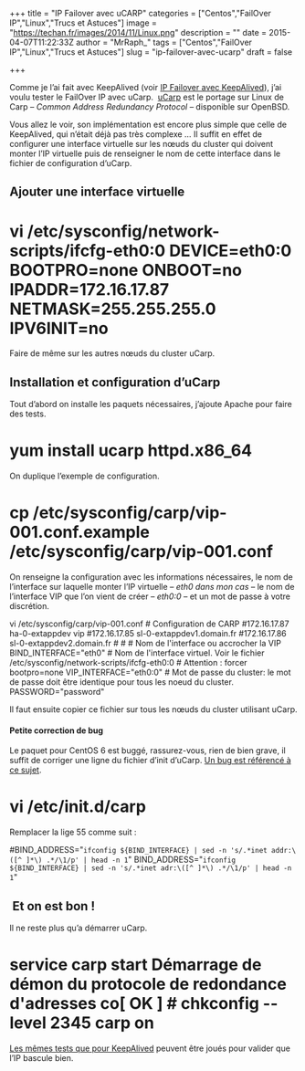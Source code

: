 +++
title = "IP Failover avec uCARP"
categories = ["Centos","FailOver IP","Linux","Trucs et Astuces"]
image = "https://techan.fr/images/2014/11/Linux.png"
description = ""
date = 2015-04-07T11:22:33Z
author = "MrRaph_"
tags = ["Centos","FailOver IP","Linux","Trucs et Astuces"]
slug = "ip-failover-avec-ucarp"
draft = false

+++


Comme je l’ai fait avec KeepAlived (voir [IP Failover avec KeepAlived](https://techan.fr/ip-failover-avec-keepalived/)), j’ai voulu tester le FailOver IP avec uCarp.  [uCarp](http://www.pureftpd.org/project/ucarp) est le portage sur Linux de Carp – *Common Address Redundancy Protocol –* disponible sur OpenBSD.

Vous allez le voir, son implémentation est encore plus simple que celle de KeepAlived, qui n’était déjà pas très complexe … Il suffit en effet de configurer une interface virtuelle sur les nœuds du cluster qui doivent monter l’IP virtuelle puis de renseigner le nom de cette interface dans le fichier de configuration d’uCarp.


## Ajouter une interface virtuelle

# vi /etc/sysconfig/network-scripts/ifcfg-eth0:0 DEVICE=eth0:0 BOOTPRO=none ONBOOT=no IPADDR=172.16.17.87 NETMASK=255.255.255.0 IPV6INIT=no

Faire de même sur les autres nœuds du cluster uCarp.


## Installation et configuration d’uCarp

Tout d’abord on installe les paquets nécessaires, j’ajoute Apache pour faire des tests.

# yum install ucarp httpd.x86_64

On duplique l’exemple de configuration.

# cp /etc/sysconfig/carp/vip-001.conf.example /etc/sysconfig/carp/vip-001.conf

On renseigne la configuration avec les informations nécessaires, le nom de l’interface sur laquelle monter l’IP virtuelle – *eth0 dans mon cas* – le nom de l’interface VIP que l’on vient de créer – *eth0:0* – et un mot de passe à votre discrétion.

vi /etc/sysconfig/carp/vip-001.conf # Configuration de CARP #172.16.17.87 ha-0-extappdev vip #172.16.17.85 sl-0-extappdev1.domain.fr #172.16.17.86 sl-0-extappdev2.domain.fr # # # Nom de l'interface ou accrocher la VIP BIND_INTERFACE="eth0" # Nom de l'interface virtuel. Voir le fichier /etc/sysconfig/network-scripts/ifcfg-eth0:0 # Attention : forcer bootpro=none VIP_INTERFACE="eth0:0" # Mot de passe du cluster: le mot de passe doit être identique pour tous les noeud du cluster. PASSWORD="password"

Il faut ensuite copier ce fichier sur tous les nœuds du cluster utilisant uCarp.

#### Petite correction de bug

Le paquet pour CentOS 6 est buggé, rassurez-vous, rien de bien grave, il suffit de corriger une ligne du fichier d’init d’uCarp. [Un bug est référencé à ce sujet](%20http://bugs.centos.org/view.php?id=6651).

# vi /etc/init.d/carp

Remplacer la lige 55 comme suit :

#BIND_ADDRESS="`ifconfig ${BIND_INTERFACE} | sed -n 's/.*inet addr:\([^ ]*\) .*/\1/p' | head -n 1`" BIND_ADDRESS="`ifconfig ${BIND_INTERFACE} | sed -n 's/.*inet adr:\([^ ]*\) .*/\1/p' | head -n 1`"


##  Et on est bon !

Il ne reste plus qu’a démarrer uCarp.

# service carp start Démarrage de démon du protocole de redondance d'adresses co[ OK ] # chkconfig --level 2345 carp on

[Les mêmes tests que pour KeepAlived](https://techan.fr/ip-failover-avec-keepalived/) peuvent être joués pour valider que l’IP bascule bien.


